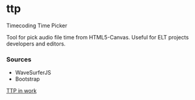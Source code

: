 # ttp
Timecoding Time Picker

Tool for pick audio file time from HTML5-Canvas.
Useful for ELT projects developers and editors.

### Sources ###
* WaveSurferJS
* Bootstrap

[TTP in work](https://postimg.org/image/pc13f2kbh/)
